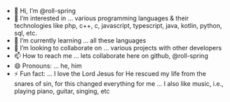 - 👋 Hi, I’m @roll-spring
- 👀 I’m interested in ... various programming languages & their technologies like php, c++, c, javascript, typescript, java, kotlin, python, sql, etc.
- 🌱 I’m currently learning ... all these languages
- 💞️ I’m looking to collaborate on ... various projects with other developers
- 📫 How to reach me ... lets collaborate here on github, @roll-spring
- 😄 Pronouns: ... he, him
- ⚡ Fun fact: ... I love the Lord Jesus for He rescued my life from the snares of sin, for this changed everything for me ... I also like music, i.e., playing piano, guitar, singing, etc

<!---
roll-spring/roll-spring is a ✨ special ✨ repository because its `README.md` (this file) appears on your GitHub profile.
You can click the Preview link to take a look at your changes.
--->
